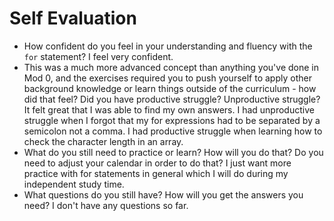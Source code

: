 # Self Evaluation

- How confident do you feel in your understanding and fluency with the `for` statement?
I feel very confident.
- This was a much more advanced concept than anything you've done in Mod 0, and the exercises required you to push yourself to apply other background knowledge or learn things outside of the curriculum - how did that feel? Did you have productive struggle? Unproductive struggle?
It felt great that I was able to find my own answers. I had unproductive struggle when I forgot that my for expressions had to be separated by a semicolon not a comma. I had productive struggle when learning how to check the character length in an array.
- What do you still need to practice or learn? How will you do that? Do you need to adjust your calendar in order to do that?
I just want more practice with for statements in general which I will do during my independent study time.
- What questions do you still have? How will you get the answers you need?
I don't have any questions so far.
